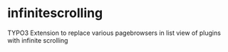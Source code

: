 infinitescrolling
=================

TYPO3 Extension to replace various pagebrowsers in list view of plugins with infinite scrolling 
